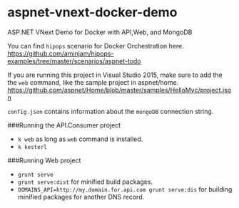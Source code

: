 aspnet-vnext-docker-demo
========================

ASP.NET VNext Demo for Docker with API,Web, and MongoDB

You can find `hipops` scenario for Docker Orchestration here. https://github.com/aminjam/hipops-examples/tree/master/scenarios/aspnet-todo

If you are running this project in Visual Studio 2015, make sure to add the the `web` command, 
like the sample project in aspnet/home. https://github.com/aspnet/Home/blob/master/samples/HelloMvc/project.json

`config.json` contains information about the `mongoDB` connection string. 

###Running the API.Consumer project 
- `k web` as long as `web` command is installed.
- `k kesterl`

###Running Web project
- `grunt serve`
- `grunt serve:dist` for minified build packages.
- `DOMAINS_API=http://my.domain.for.api.com grunt serve:dis` for building minified packages for another DNS record.
